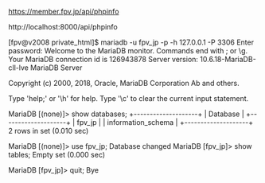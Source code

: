 
https://member.fpv.jp/api/phpinfo

http://localhost:8000/api/phpinfo




[fpv@v2008 private_html]$ mariadb -u fpv_jp -p -h 127.0.0.1 -P 3306
Enter password:
Welcome to the MariaDB monitor.  Commands end with ; or \g.
Your MariaDB connection id is 126943878
Server version: 10.6.18-MariaDB-cll-lve MariaDB Server

Copyright (c) 2000, 2018, Oracle, MariaDB Corporation Ab and others.

Type 'help;' or '\h' for help. Type '\c' to clear the current input statement.

MariaDB [(none)]> show databases;
+--------------------+
| Database           |
+--------------------+
| fpv_jp             |
| information_schema |
+--------------------+
2 rows in set (0.010 sec)

MariaDB [(none)]> use fpv_jp;
Database changed
MariaDB [fpv_jp]> show tables;
Empty set (0.000 sec)

MariaDB [fpv_jp]> quit;
Bye